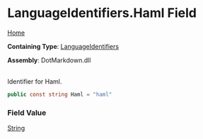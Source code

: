 # LanguageIdentifiers\.Haml Field

[Home](../../../README.md)

**Containing Type**: [LanguageIdentifiers](../README.md)

**Assembly**: DotMarkdown\.dll

\
Identifier for Haml\.

```csharp
public const string Haml = "haml"
```

### Field Value

[String](https://docs.microsoft.com/en-us/dotnet/api/system.string)


